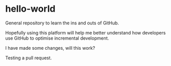 # hello-world
General repository to learn the ins and outs of GitHub.

Hopefully using this platform will help me better understand
how developers use GitHub to optimise incremental development.

I have made some changes, will this work?

Testing a pull request.
